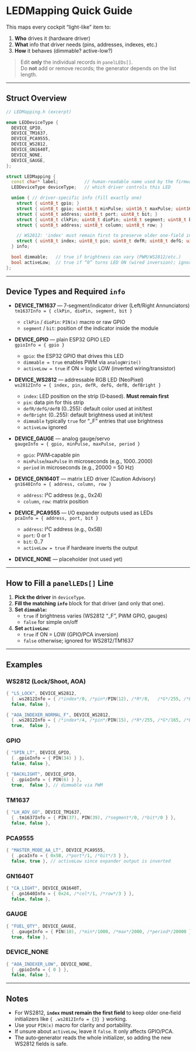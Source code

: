 # LEDMapping Quick Guide

This maps every cockpit “light-like” item to:

1. **Who** drives it (hardware driver)  
2. **What** info that driver needs (pins, addresses, indexes, etc.)  
3. **How** it behaves (dimmable? active-low?)

> Edit **only** the individual records in `panelLEDs[]`.  
> Do **not** add or remove records; the generator depends on the list length.

---

## Struct Overview

```cpp
// LEDMapping.h (excerpt)

enum LEDDeviceType {
  DEVICE_GPIO,
  DEVICE_TM1637,
  DEVICE_PCA9555,
  DEVICE_WS2812,
  DEVICE_GN1640T,
  DEVICE_NONE,
  DEVICE_GAUGE,
};

struct LEDMapping {
  const char* label;          // human-readable name used by the firmware
  LEDDeviceType deviceType;   // which driver controls this LED

  union { // driver-specific info (fill exactly one)
    struct { uint8_t gpio; }                                                          gpioInfo;    // GPIO LED
    struct { uint8_t gpio; uint16_t minPulse; uint16_t maxPulse; uint16_t period; }   gaugeInfo;   // Servo/gauge
    struct { uint8_t address; uint8_t port; uint8_t bit; }                            pcaInfo;     // PCA9555 expander
    struct { uint8_t clkPin; uint8_t dioPin; uint8_t segment; uint8_t bit; }          tm1637Info;  // TM1637
    struct { uint8_t address; uint8_t column; uint8_t row; }                          gn1640Info;  // GN1640T matrix

    // WS2812: 'index' must remain first to preserve older one-field initializers { .ws2812Info = {3} }
    struct { uint8_t index; uint8_t pin; uint8_t defR; uint8_t defG; uint8_t defB; uint8_t defBright; } ws2812Info;
  } info;

  bool dimmable;   // true if brightness can vary (PWM/WS2812/etc.)
  bool activeLow;  // true if “0” turns LED ON (wired inversion); ignored for WS2812/TM1637
};
```

---

## Device Types and Required `info`

- **DEVICE_TM1637** — 7‑segment/indicator driver (Left/Right Annunciators)  
  `tm1637Info = { clkPin, dioPin, segment, bit }`  
  - `clkPin` / `dioPin`: `PIN(x)` macro or raw GPIO  
  - `segment` / `bit`: position of the indicator inside the module

- **DEVICE_GPIO** — plain ESP32 GPIO LED  
  `gpioInfo = { gpio }`  
  - `gpio`: the ESP32 GPIO that drives this LED  
  - `dimmable = true` enables PWM via `analogWrite()`  
  - `activeLow = true` if ON = logic LOW (inverted wiring/transistor)

- **DEVICE_WS2812** — addressable RGB LED (NeoPixel)  
  `ws2812Info = { index, pin, defR, defG, defB, defBright }`  
  - `index`: LED position on the strip (0‑based). **Must remain first**  
  - `pin`: data pin for this strip  
  - `defR/defG/defB` (0..255): default color used at init/test  
  - `defBright` (0..255): default brightness used at init/test  
  - `dimmable` typically `true` for “_F” entries that use brightness  
  - `activeLow` ignored

- **DEVICE_GAUGE** — analog gauge/servo  
  `gaugeInfo = { gpio, minPulse, maxPulse, period }`  
  - `gpio`: PWM‑capable pin  
  - `minPulse`/`maxPulse` in microseconds (e.g., 1000..2000)  
  - `period` in microseconds (e.g., 20000 = 50 Hz)

- **DEVICE_GN1640T** — matrix LED driver (Caution Advisory)  
  `gn1640Info = { address, column, row }`  
  - `address`: I²C address (e.g., 0x24)  
  - `column`, `row`: matrix position

- **DEVICE_PCA9555** — I/O expander outputs used as LEDs  
  `pcaInfo = { address, port, bit }`  
  - `address`: I²C address (e.g., 0x5B)  
  - `port`: 0 or 1  
  - `bit`: 0..7  
  - `activeLow = true` if hardware inverts the output

- **DEVICE_NONE** — placeholder (not used yet)

---

## How to Fill a `panelLEDs[]` Line

1. **Pick the driver** in `deviceType`.  
2. **Fill the matching `info`** block for that driver (and only that one).  
3. **Set `dimmable`:**  
   - `true` if brightness varies (WS2812 “_F”, PWM GPIO, gauges)  
   - `false` for simple on/off  
4. **Set `activeLow`:**  
   - `true` if ON = LOW (GPIO/PCA inversion)  
   - `false` otherwise; ignored for WS2812/TM1637

---

## Examples

### WS2812 (Lock/Shoot, AOA)

```cpp
{ "LS_LOCK", DEVICE_WS2812,
  { .ws2812Info = { /*index*/0, /*pin*/PIN(12), /*R*/0,   /*G*/255, /*B*/0,   /*bright*/255 } },
  false, false },

{ "AOA_INDEXER_NORMAL_F", DEVICE_WS2812,
  { .ws2812Info = { /*index*/4, /*pin*/PIN(15), /*R*/255, /*G*/165, /*B*/0,   /*bright*/200 } },
  true,  false },
```

### GPIO

```cpp
{ "SPIN_LT", DEVICE_GPIO,
  { .gpioInfo = { PIN(34) } },
  false, false },

{ "BACKLIGHT", DEVICE_GPIO,
  { .gpioInfo = { PIN(6) } },
  true,  false }, // dimmable via PWM
```

### TM1637

```cpp
{ "LH_ADV_GO", DEVICE_TM1637,
  { .tm1637Info = { PIN(37), PIN(39), /*segment*/0, /*bit*/0 } },
  false, false },
```

### PCA9555

```cpp
{ "MASTER_MODE_AA_LT", DEVICE_PCA9555,
  { .pcaInfo = { 0x5B, /*port*/1, /*bit*/3 } },
  false, true }, // activeLow since expander output is inverted
```

### GN1640T

```cpp
{ "CA_LIGHT", DEVICE_GN1640T,
  { .gn1640Info = { 0x24, /*col*/1, /*row*/3 } },
  false, false },
```

### GAUGE

```cpp
{ "FUEL_QTY", DEVICE_GAUGE,
  { .gaugeInfo = { PIN(10), /*min*/1000, /*max*/2000, /*period*/20000 } },
  true, false },
```

### DEVICE_NONE

```cpp
{ "AOA_INDEXER_LOW", DEVICE_NONE,
  { .gpioInfo = { 0 } },
  false, false },
```

---

## Notes

- For WS2812, **`index` must remain the first field** to keep older one‑field initializers like `{ .ws2812Info = {3} }` working.  
- Use your `PIN(x)` macro for clarity and portability.  
- If unsure about `activeLow`, leave it `false`. It only affects GPIO/PCA.  
- The auto‑generator reads the whole initializer, so adding the new WS2812 fields is safe.
